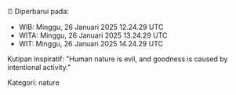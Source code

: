⏰ Diperbarui pada:
- WIB: Minggu, 26 Januari 2025 12.24.29 UTC
- WITA: Minggu, 26 Januari 2025 13.24.29 UTC
- WIT: Minggu, 26 Januari 2025 14.24.29 UTC

Kutipan Inspiratif:
"Human nature is evil, and goodness is caused by intentional activity."


Kategori: nature

